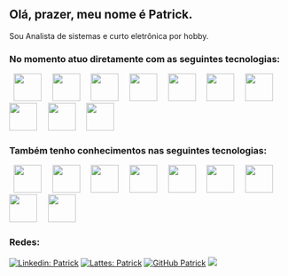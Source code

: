 ## Olá, prazer, meu nome é Patrick.

Sou Analista de sistemas e curto eletrônica por hobby.

### No momento atuo diretamente com as seguintes tecnologias:
<div style="display: inline">
  &nbsp;&nbsp;<img width='50' height='50' src="https://cdn.jsdelivr.net/gh/devicons/devicon/icons/nodejs/nodejs-plain-wordmark.svg" />&nbsp;&nbsp;
  &nbsp;&nbsp;<img width='50' height='50' src="https://cdn.jsdelivr.net/gh/devicons/devicon/icons/javascript/javascript-original.svg" />&nbsp;&nbsp;
  &nbsp;&nbsp;<img width='50' height='50' src="https://cdn.jsdelivr.net/gh/devicons/devicon/icons/typescript/typescript-original.svg" />&nbsp;&nbsp;
  &nbsp;&nbsp;<img width='50' height='50' src="https://cdn.jsdelivr.net/gh/devicons/devicon@latest/icons/nestjs/nestjs-original.svg" />&nbsp;&nbsp;
  &nbsp;&nbsp;<img width='50' height='50' src="https://cdn.jsdelivr.net/gh/devicons/devicon/icons/php/php-original.svg" />&nbsp;&nbsp;
  &nbsp;&nbsp;<img width='50' height='50' src="https://cdn.jsdelivr.net/gh/devicons/devicon/icons/mysql/mysql-original-wordmark.svg" />&nbsp;&nbsp;
  &nbsp;&nbsp;<img width='50' height='50' src="https://cdn.jsdelivr.net/gh/devicons/devicon/icons/docker/docker-plain-wordmark.svg" />&nbsp;&nbsp;
  &nbsp;&nbsp;<img width='50' height='50' src="https://cdn.jsdelivr.net/gh/devicons/devicon/icons/redis/redis-plain-wordmark.svg" />&nbsp;&nbsp;
  &nbsp;&nbsp;<img width='50' height='50' src="https://www.svgrepo.com/show/448266/aws.svg" />&nbsp;&nbsp;
  &nbsp;&nbsp;<img width='50' height='50' src="https://cdn.jsdelivr.net/gh/devicons/devicon/icons/linux/linux-original.svg" />&nbsp;&nbsp;
</div>

### Também tenho conhecimentos nas seguintes tecnologias:
<div style="display: inline">
  &nbsp;&nbsp;<img width='50' height='50' src="https://cdn.jsdelivr.net/gh/devicons/devicon/icons/python/python-original.svg" />&nbsp;&nbsp;
  &nbsp;&nbsp;<img width='50' height='50' src="https://cdn.jsdelivr.net/gh/devicons/devicon/icons/go/go-original-wordmark.svg" />&nbsp;&nbsp;
  &nbsp;&nbsp;<img width='50' height='50' src="https://cdn.jsdelivr.net/gh/devicons/devicon/icons/mongodb/mongodb-original-wordmark.svg" />&nbsp;&nbsp;
  &nbsp;&nbsp;<img width='50' height='50' src="https://cdn.jsdelivr.net/gh/devicons/devicon/icons/postgresql/postgresql-original-wordmark.svg" />&nbsp;&nbsp;
  &nbsp;&nbsp;<img width='50' height='50' src="https://cdn.jsdelivr.net/gh/devicons/devicon/icons/arduino/arduino-original-wordmark.svg" />&nbsp;&nbsp;
  &nbsp;&nbsp;<img width='50' height='50' src="https://cdn.jsdelivr.net/gh/devicons/devicon@latest/icons/lua/lua-original.svg" />&nbsp;&nbsp;
  &nbsp;&nbsp;<img width='50' height='50' src="https://cdn.jsdelivr.net/gh/devicons/devicon/icons/android/android-plain-wordmark.svg" />&nbsp;&nbsp;
  &nbsp;&nbsp;<img width='50' height='50' src="https://cdn.jsdelivr.net/gh/devicons/devicon/icons/unity/unity-original-wordmark.svg" />&nbsp;&nbsp;
  &nbsp;&nbsp;<img width='50' height='50' src="https://cdn.jsdelivr.net/gh/devicons/devicon@latest/icons/apple/apple-original.svg" />&nbsp;&nbsp;
</div>

### Redes:

[![Linkedin: Patrick](https://img.shields.io/badge/-Patrick-blue?style=flat-square&logo=Linkedin&logoColor=white&link=https://www.linkedin.com/in/patrick-carriello-alves-3468b0146/)](https://www.linkedin.com/in/patrick-carriello-alves-3468b0146/)
[![Lattes: Patrick](https://img.shields.io/badge/-Lattes-yellow?style=flat-square&logo=pointy&logoColor=white&link=http://buscatextual.cnpq.br/buscatextual/visualizacv.do)](http://lattes.cnpq.br/5751755173152446)
[![GitHub Patrick](https://img.shields.io/github/followers/Patrick?label=follow&style=social)](https://github.com/PatrickCarriello)
![](https://komarev.com/ghpvc/?username=PatrickCarriello&color=blue&style=flat)
